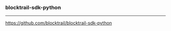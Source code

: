 ### blocktrail-sdk-python
---
https://github.com/blocktrail/blocktrail-sdk-python

```
```

```
```

